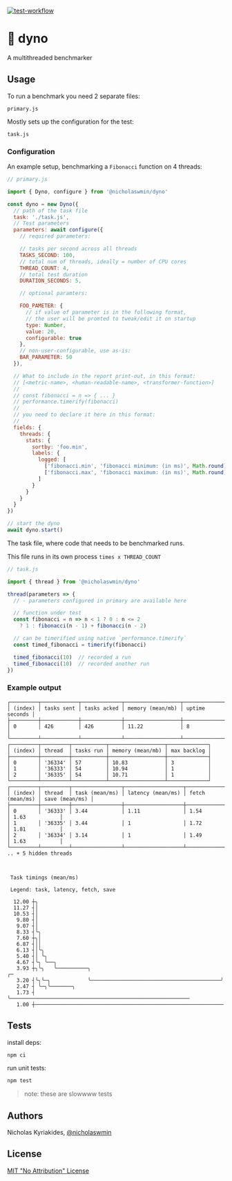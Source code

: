 [![test-workflow][test-badge]][test-workflow]

# :wrench: dyno

A multithreaded benchmarker

## Usage

To run a benchmark you need 2 separate files:

`primary.js`

Mostly sets up the configuration for the test:

`task.js`

### Configuration

An example setup, benchmarking a `Fibonacci` function on 4 threads:

```js
// primary.js

import { Dyno, configure } from '@nicholaswmin/dyno'

const dyno = new Dyno({
  // path of the task file
  task: './task.js',
  // Test parameters
  parameters: await configure({
    // required parameters:

    // tasks per second across all threads
    TASKS_SECOND: 100,
    // total num of threads, ideally = number of CPU cores
    THREAD_COUNT: 4,
    // total test duration
    DURATION_SECONDS: 5,

    // optional paramters:

    FOO_PAMETER: {
      // if value of parameter is in the following format,
      // the user will be promted to tweak/edit it on startup
      type: Number,
      value: 20,
      configurable: true
    },
    // non-user-configurable, use as-is:
    BAR_PARAMETER: 50
  }),

  // What to include in the report print-out, in this format:
  // [<metric-name>, <human-readable-name>, <transformer-function>]
  //
  // const fibonacci = n => { ... }
  // performance.timerify(fibonacci)
  //
  // you need to declare it here in this format:
  //
  fields: {
    threads: {
      stats: {
        sortby: 'foo.min',
        labels: {
          logged: [
            ['fibonacci.min', 'fibonacci minimum: (in ms)', Math.round],
            ['fibonacci.max', 'fibonacci maximum: (in ms)', Math.round],
          ]
        }
      }
    }
  }
})

// start the dyno
await dyno.start()
```

The task file, where code that needs to be benchmarked runs.

This file runs in its own process `times x THREAD_COUNT`

```js
// task.js

import { thread } from '@nicholaswmin/dyno'

thread(parameters => {
  // - parameters configured in primary are available here

  // function under test
  const fibonacci = n => n < 1 ? 0 : n <= 2
    ? 1 : fibonacci(n - 1) + fibonacci(n - 2)

  // can be timerified using native `performance.timerify`
  const timed_fibonacci = timerify(fibonacci)

  timed_fibonacci(10)  // recorded a run
  timed_fibonacci(10)  // recorded another run
})
```

### Example output

```console
┌─────────┬────────────┬─────────────┬──────────────────┬────────────────┐
│ (index) │ tasks sent │ tasks acked │ memory (mean/mb) │ uptime seconds │
├─────────┼────────────┼─────────────┼──────────────────┼────────────────┤
│ 0       │ 426        │ 426         │ 11.22            │ 8              │
└─────────┴────────────┴─────────────┴──────────────────┴────────────────┘
┌─────────┬─────────┬───────────┬──────────────────┬─────────────┐
│ (index) │ thread  │ tasks run │ memory (mean/mb) │ max backlog │
├─────────┼─────────┼───────────┼──────────────────┼─────────────┤
│ 0       │ '36334' │ 57        │ 10.83            │ 3           │
│ 1       │ '36333' │ 54        │ 10.94            │ 1           │
│ 2       │ '36335' │ 54        │ 10.71            │ 1           │
└─────────┴─────────┴───────────┴──────────────────┴─────────────┘
┌─────────┬─────────┬────────────────┬───────────────────┬─────────────────┬────────────────┐
│ (index) │ thread  │ task (mean/ms) │ latency (mean/ms) │ fetch (mean/ms) │ save (mean/ms) │
├─────────┼─────────┼────────────────┼───────────────────┼─────────────────┼────────────────┤
│ 0       │ '36333' │ 3.44           │ 1.11              │ 1.54            │ 1.63           │
│ 1       │ '36335' │ 3.44           │ 1                 │ 1.72            │ 1.81           │
│ 2       │ '36334' │ 3.14           │ 1                 │ 1.49            │ 1.63           │
└─────────┴─────────┴────────────────┴───────────────────┴─────────────────┴────────────────┘
.. + 5 hidden threads



 Task timings (mean/ms)

 Legend: task, latency, fetch, save

  12.00 ┼╮
  11.27 ┤│
  10.53 ┤│
   9.80 ┤│
   9.07 ┤│
   8.33 ┤╰╮
   7.60 ┼╮│
   6.87 ┤││
   6.13 ┤│╰╮
   5.40 ┤│ ╰╮
   4.67 ┤╰╮ ╰──╮
   3.93 ┼╮╰╮   ╰──────────╮                                          ╭─
   3.20 ┤╰╮╰─╮            ╰──────────────────────────────────────────╯
   2.47 ┤ ╰─╮╰───────╮
   1.73 ┤   ╰──────────────────────────────────────────────────────────
   1.00 ┼─────────────────────────────────────────────────────────────
```

## Tests

install deps:

```bash
npm ci
```

run unit tests:

```bash
npm test
```

> note: these are slowwww tests

## Authors

Nicholas Kyriakides, [@nicholaswmin][nicholaswmin]

## License

[MIT "No Attribution" License][license]

<!--- Badges -->

[test-badge]: https://github.com/nicholaswmin/dyno/actions/workflows/test.yml/badge.svg
[test-workflow]: https://github.com/nicholaswmin/dyno/actions/workflows/test:unit.yml

[nicholaswmin]: https://github.com/nicholaswmin
[license]: ./LICENSE
